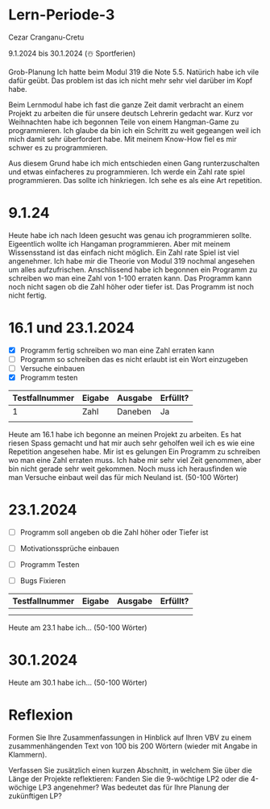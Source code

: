# Lern-Periode-3
Cezar Cranganu-Cretu

9.1.2024 bis 30.1.2024 (☃️ Sportferien)

Grob-Planung
Ich hatte beim Modul 319 die Note 5.5. Natürich habe ich vile dafür geübt. Das problem ist das ich nicht mehr sehr viel darüber im Kopf habe.

Beim Lernmodul habe ich fast die ganze Zeit damit verbracht an einem Projekt zu arbeiten die für unsere deutsch Lehrerin gedacht war. Kurz vor Weihnachten habe ich begonnen Teile von einem Hangman-Game zu programmieren. Ich glaube da bin ich ein Schritt zu weit gegeangen weil ich mich damit sehr überfordert habe. Mit meinem Know-How fiel es mir schwer es zu programmieren. 

Aus diesem Grund habe ich mich entschieden einen Gang runterzuschalten und etwas einfacheres zu programmieren. Ich werde ein Zahl rate spiel programmieren. Das sollte ich hinkriegen. Ich sehe es als eine Art repetition. 

# 9.1.24 

Heute habe ich nach Ideen gesucht was genau ich programmieren sollte. Eigeentlich wollte ich Hangaman programmieren. Aber mit meinem Wissensstand ist das einfach nicht möglich. Ein Zahl rate Spiel ist viel angenehmer. Ich habe mir die Theorie von Modul 319 nochmal angesehen um alles aufzufrischen. Anschlissend habe ich begonnen ein Programm zu schreiben wo man eine Zahl von 1-100 erraten kann. Das Programm kann noch nicht sagen ob die Zahl höher oder tiefer ist. Das Programm ist noch nicht fertig.  
# 16.1 und 23.1.2024

- [x] Programm fertig schreiben wo man eine Zahl erraten kann 
- [ ] Programm so schreiben das es nicht erlaubt ist ein Wort einzugeben 
- [ ] Versuche einbauen 
- [x] Programm testen 

| Testfallnummer| Eigabe        | Ausgabe        | Erfüllt?      |
| ------------- | ------------- |----------------|---------------|
| 1              |  Zahl             |    Daneben            |   Ja             |
|               |               |                |               |



Heute am 16.1 habe ich begonne an meinen Projekt zu arbeiten. Es hat riesen Spass gemacht und hat mir auch sehr geholfen weil ich es wie eine Repetition angesehen habe. Mir ist es gelungen Ein Programm zu schreiben wo man eine Zahl erraten muss. Ich habe mir sehr viel Zeit genommen, aber bin nicht gerade sehr weit gekommen. Noch muss ich herausfinden wie man Versuche einbaut weil das für mich Neuland ist.  (50-100 Wörter)

# 23.1.2024

- [ ] Programm soll angeben ob die Zahl höher oder Tiefer ist 
- [ ] Motivationssprüche einbauen
- [ ] Programm Testen
- [ ] Bugs Fixieren 


| Testfallnummer| Eigabe        | Ausgabe        | Erfüllt?      |
| ------------- | ------------- |----------------|---------------|
|               |               |                |               |
|               |               |                |               |


Heute am 23.1 habe ich... (50-100 Wörter)

# 30.1.2024 

Heute am 30.1 habe ich... (50-100 Wörter)

# Reflexion

Formen Sie Ihre Zusammenfassungen in Hinblick auf Ihren VBV zu einem zusammenhängenden Text von 100 bis 200 Wörtern (wieder mit Angabe in Klammern).

Verfassen Sie zusätzlich einen kurzen Abschnitt, in welchem Sie über die Länge der Projekte reflektieren: Fanden Sie die 9-wöchtige LP2 oder die 4-wöchige LP3 angenehmer? Was bedeutet das für Ihre Planung der zukünftigen LP?

